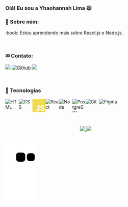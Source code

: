 ### Olá! Eu sou a Yhaohannah Lima 😄
<h3>🌈 Sobre mim: </h3>
<p> :book: Estou aprendendo mais sobre React.js e Node.js. </p>

<br/>

<h3>✉ Contato:</h3>
<p>
<a href="https://www.linkedin.com/in/yhaohannah-lima-954690216/" target="_blank"><img src="https://img.shields.io/badge/LinkedIn-0077B5?style=for-the-badge&logo=linkedin&logoColor=white" target="_blank"></a> 
<a href="https://github.com/pam18" target="_blank"><img alt="Github" src="https://img.shields.io/badge/GitHub-%2312100E.svg?&style=for-the-badge&logo=Github&logoColor=white" /></a>
<a href="mailto:yha.lima@outlook.com"><img src="https://img.shields.io/badge/Microsoft_Outlook-0078D4?style=for-the-badge&logo=microsoft-outlook&logoColor=white" /></a>
</p>

<br/>
  
<h3>🔨 Tecnologias</h3>  
<div style="display: inline_block">
  <img align="left" alt="HTML" height="42px" width="42px" src="https://cdn.jsdelivr.net/gh/devicons/devicon/icons/html5/html5-plain-wordmark.svg">
  <img align="left" alt="CSS" height="42px" width="42px" src="https://cdn.jsdelivr.net/gh/devicons/devicon/icons/css3/css3-plain-wordmark.svg">  
  <img align="left" alt="Js" height="42px" width="42px" src="https://raw.githubusercontent.com/devicons/devicon/master/icons/javascript/javascript-plain.svg">
  <img align="left" alt="React" height="42px" width="42px" src="https://cdn.jsdelivr.net/gh/devicons/devicon/icons/react/react-original-wordmark.svg">
  <img align="left" alt="Node" height="42px" width="42px" src="https://cdn.jsdelivr.net/gh/devicons/devicon/icons/nodejs/nodejs-plain-wordmark.svg"/>
  <img align="left" alt="PostgreSQL" height="42px" width="42px" src="https://cdn.jsdelivr.net/gh/devicons/devicon/icons/postgresql/postgresql-plain-wordmark.svg"/>
  <img align="left" alt="Git" height="42px" width="42px" src="https://raw.githubusercontent.com/rahul-jha98/github_readme_icons/main/language_and_tools/square/git-scm/git-scm.svg"/>
  <img alt="Figma" height="42px" width="42px" src="https://raw.githubusercontent.com/rahul-jha98/github_readme_icons/main/language_and_tools/square/figma/figma.svg"/>
</div>
<br/>
<br/>
<br/>
<br/>


<div align="center">
  <a href="https://github.com/pam18">
  <img height="150em" src="https://github-readme-stats.vercel.app/api?username=Pam18&show_icons=true&theme=radical&include_all_commits=true&count_private=true"/>
  <img height="150em" src="https://github-readme-stats.vercel.app/api/top-langs/?username=Pam18&layout=compact&langs_count=7&theme=radical"/>
</div>
  
<br/>

![Snake animation](https://github.com/Pam18/Pam18/blob/output/github-contribution-grid-snake.svg)
</div>


 
